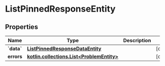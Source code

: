 
# ListPinnedResponseEntity

## Properties
Name | Type | Description | Notes
------------ | ------------- | ------------- | -------------
**&#x60;data&#x60;** | [**ListPinnedResponseDataEntity**](ListPinnedResponseDataEntity.md) |  |  [optional]
**errors** | [**kotlin.collections.List&lt;ProblemEntity&gt;**](ProblemEntity.md) |  |  [optional]



